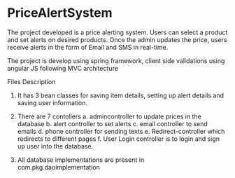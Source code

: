 # PriceAlertSystem

The project developed is a price alerting system. Users can select a product and set alerts on desired products. Once the admin updates the price, users receive alerts in the form of Email and SMS in real-time.

The project is develop using spring framework, client side validations using angular JS following MVC architecture

Files Description
1. It has 3 bean classes for saving item details, setting up alert details and saving user information.

2. There are 7 contollers 
a. admincontroller to update prices in the database
b. alert controller to set alerts
c. email controller to send emails
d. phone controller for sending texts
e. Redirect-controller which redirects to different pages
f. User Login controller is to login and sign up user into the database.

3. All database implementations are present in com.pkg.daoimplementation

